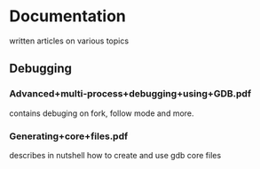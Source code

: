 # Documentation
written articles on various topics

## Debugging ##

### Advanced+multi-process+debugging+using+GDB.pdf ###
contains debuging on fork, follow mode and more.

### Generating+core+files.pdf ###
describes in nutshell how to create and use gdb core files
